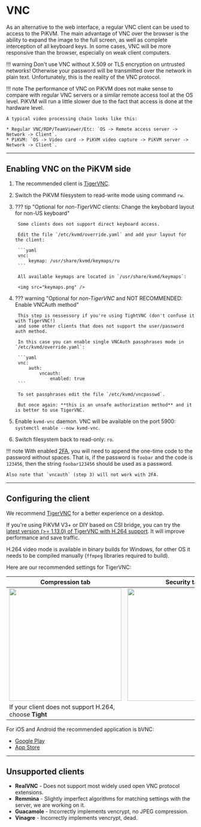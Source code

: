 # VNC

As an alternative to the web interface, a regular VNC client can be used to access to the PiKVM.
The main advantage of VNC over the browser is the ability to expand the image to the full screen,
as well as complete interception of all keyboard keys. In some cases, VNC will be more responsive
than the browser, especially on weak client computers.

!!! warning
    Don't use VNC without X.509 or TLS encryption on untrusted networks!
    Otherwise your password will be transmitted over the network in plain text.
    Unfortunately, this is the reality of the VNC protocol.
    
!!! note
    The performance of VNC on PiKVM does not make sense to compare with regular VNC servers
    or a similar remote access tool at the OS level.
    PiKVM will run a little slower due to the fact that access is done at the hardware level.

    A typical video processing chain looks like this:

    * Regular VNC/RDP/TeamViewer/Etc: `OS -> Remote access server -> Network -> Client`.
    * PiKVM: `OS -> Video card -> PiKVM video capture -> PiKVM server -> Network -> Client`.


-----
## Enabling VNC on the PiKVM side

1. The recommended client is [TigerVNC](https://github.com/TigerVNC/tigervnc/releases).

2. Switch the PiKVM filesystem to read-write mode using command `rw`.

3. ??? tip "Optional for *non-TigerVNC* clients: Change the keybobard layout for non-US keyboard"

        Some clients does not support direct keyboard access. 

        Edit the file `/etc/kvmd/override.yaml` and add your layout for the client:

        ```yaml
        vnc:
            keymap: /usr/share/kvmd/keymaps/ru
        ```

        All available keymaps are located in `/usr/share/kvmd/keymaps`:

        <img src="keymaps.png" />

4. ??? warning "Optional for *non-TigerVNC* and NOT RECOMMENDED: Enable VNCAuth method"

        This step is nessessory if you're using TightVNC (don't confuse it with TigerVNC!)
        and some other clients that does not support the user/password auth method.

        In this case you can enable single VNCAuth passphrases mode in `/etc/kvmd/override.yaml`:

        ```yaml
        vnc:
            auth:
                vncauth:
                    enabled: true
        ```

        To set passphrases edit the file `/etc/kvmd/vncpasswd`.

        But once again: **this is an unsafe authorization method** and it is better to use TigerVNC.

5. Enable `kvmd-vnc` daemon. VNC will be available on the port 5900: `systemctl enable --now kvmd-vnc`.

6. Switch filesystem back to read-only: `ro`.

!!! note
    With enabled [2FA](auth.md#two-factor-authentication), you will need to append the one-time code
    to the password without spaces. That is, if the password is `foobar` and the code is `123456`,
    then the string `foobar123456` should be used as a password.

    Also note that `vncauth` (step 3) will not work with 2FA.


-----
## Configuring the client

We recommend [TigerVNC](https://tigervnc.org) for a better experience on a desktop.

If you're using PiKVM V3+ or DIY based on CSI bridge, you can try
the [latest version (>= 1.13.0) of TigerVNC with H.264 support](https://github.com/TigerVNC/tigervnc/releases).
It will improve performance and save traffic.

H.264 video mode is available in binary builds for Windows, for other OS it needs to be compiled manually
(`ffmpeg` libraries required to build).

Here are our recommended settings for TigerVNC:

| Compression tab | Security tab |
|-----------------|--------------|
| <img src="tigervnc_compression.png" width="300" /> | <img src="tigervnc_security.png" width="300" /> |
| If your client does not support H.264, choose **Tight** | |

For iOS and Android the recommended application is bVNC:

* [Google Play](https://play.google.com/store/apps/details?id=com.iiordanov.bVNC)
* [App Store](https://apps.apple.com/us/app/bvnc-pro/id1506461202)


-----
## Unsupported clients

* **RealVNC** - Does not support most widely used open VNC protocol extensions.
* **Remmina** - Slightly imperfect algorithms for matching settings with the server, we are working on it.
* **Guacamole** - Incorrectly implements vencrypt, no JPEG compression.
* **Vinagre** - Incorrectly implements vencrypt, dead.

